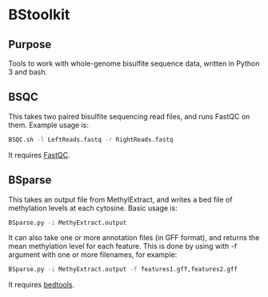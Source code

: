 # BStoolkit
## Purpose
Tools to work with whole-genome bisulfite sequence data, written in Python 3 and bash.
## BSQC
This takes two paired bisulfite sequencing read files, and runs FastQC on them. Example usage is:
```bash
BSQC.sh -l LeftReads.fastq -r RightReads.fastq
```
It requires [FastQC](https://www.bioinformatics.babraham.ac.uk/projects/fastqc/).
## BSparse
This takes an output file from MethylExtract, and writes a bed file of methylation levels at each cytosine. Basic usage is:
```bash
BSparse.py -i MethyExtract.output
``` 
It can also take one or more annotation files (in GFF format), and returns the mean methylation level for each feature. This is done by using with -f argument with one or more filenames, for example:
```bash
BSparse.py -i MethyExtract.output -f features1.gff,features2.gff
```
It requires [bedtools](http://bedtools.readthedocs.io/en/latest/).


